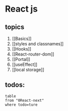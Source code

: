 # React js

## topics
1. [[Basics]]
2. [[styles and classnames]]
3. [[Hooks]]
4. [[React-router-dom]]
5. [[Portal]] 
6. [[useEffect]] 
7. [[local storage]] 



## todos:
```dataview
table
from "0React-next"
where todo=ture
```